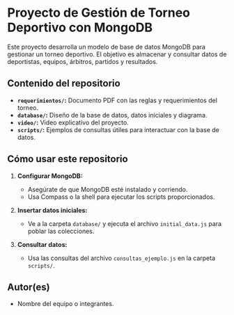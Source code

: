 # Proyecto de Gestión de Torneo Deportivo con MongoDB

Este proyecto desarrolla un modelo de base de datos MongoDB para gestionar un torneo deportivo. El objetivo es almacenar y consultar datos de deportistas, equipos, árbitros, partidos y resultados.

## Contenido del repositorio
- **`requerimientos/`:** Documento PDF con las reglas y requerimientos del torneo.
- **`database/`:** Diseño de la base de datos, datos iniciales y diagrama.
- **`video/`:** Video explicativo del proyecto.
- **`scripts/`:** Ejemplos de consultas útiles para interactuar con la base de datos.

## Cómo usar este repositorio
1. **Configurar MongoDB:**
   - Asegúrate de que MongoDB esté instalado y corriendo.
   - Usa Compass o la shell para ejecutar los scripts proporcionados.

2. **Insertar datos iniciales:**
   - Ve a la carpeta `database/` y ejecuta el archivo `initial_data.js` para poblar las colecciones.

3. **Consultar datos:**
   - Usa las consultas del archivo `consultas_ejemplo.js` en la carpeta `scripts/`.

## Autor(es)
- Nombre del equipo o integrantes.
